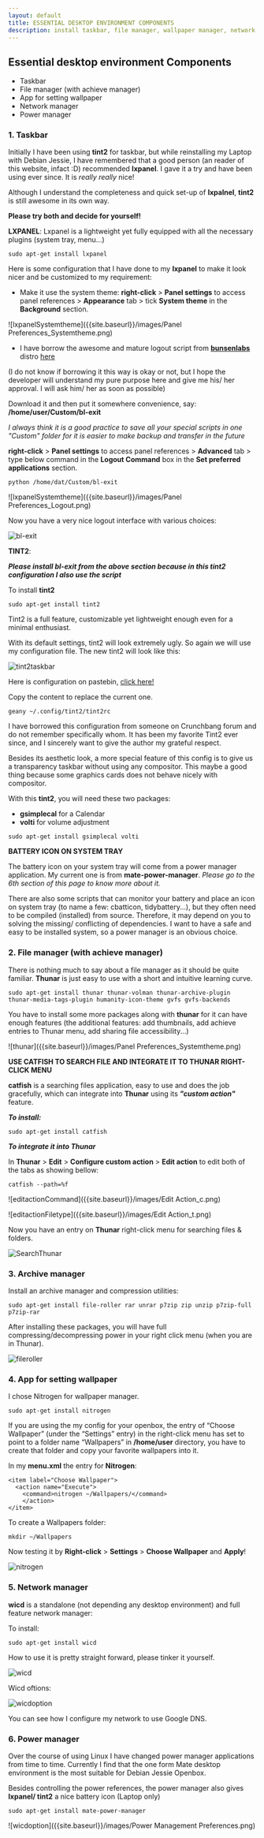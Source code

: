 ```yaml
---
layout: default
title: ESSENTIAL DESKTOP ENVIRONMENT COMPONENTS
description: install taskbar, file manager, wallpaper manager, network manager and power manager.
---
```


## Essential desktop environment Components
  + Taskbar
  + File manager (with achieve manager)
  + App for setting wallpaper
  + Network manager
  + Power manager

### 1. Taskbar

Initially I have been using **tint2** for taskbar, but while reinstalling my Laptop with Debian Jessie, I have remembered that a good person (an reader of this website, infact :D) recommended **lxpanel**. I gave it a try and have been using ever since. It is *really really* nice!

Although I understand the completeness and quick set-up of **lxpalnel**, **tint2** is still awesome in its own way.

**Please try both and decide for yourself!**

**LXPANEL**:
Lxpanel is a lightweight yet fully equipped with
all the necessary plugins (system tray, menu...)

```
sudo apt-get install lxpanel
```

Here is some configuration that I have done to my **lxpanel** to make it look nicer and be customized to my requirement:

* Make it use the system theme:
**right-click** > **Panel settings** to access panel references > **Appearance** tab > tick **System theme** in the **Background** section.

![lxpanelSystemtheme]({{site.baseurl}}/images/Panel Preferences_Systemtheme.png)

* I have borrow the awesome and mature logout script from [**bunsenlabs**](https://www.bunsenlabs.org/) distro [here](https://github.com/BunsenLabs/bunsen-exit)

(I do not know if borrowing it this way is okay or not, but I hope the developer will understand my pure purpose here and give me his/ her approval. I will ask him/ her as soon as possible)

Download it and then put it somewhere convenience, say: **/home/user/Custom/bl-exit**

*I always think it is a good practice to save all your special scripts in one "Custom" folder for it is easier to make backup and transfer in the future*

**right-click** > **Panel settings** to access panel references > **Advanced** tab > type below command in the **Logout Command** box in the **Set preferred applications** section.
```
python /home/dat/Custom/bl-exit
```

![lxpanelSystemtheme]({{site.baseurl}}/images/Panel Preferences_Logout.png)

Now you have a very nice logout interface with various choices:

![bl-exit]({{site.baseurl}}/images/blexit.png)

**TINT2**:

***Please install bl-exit from the above section because in this tint2 configuration I also use the script***

To install **tint2**
```
sudo apt-get install tint2
```
Tint2 is a full feature, customizable yet lightweight enough even for a minimal enthusiast.

With its default settings, tint2 will look extremely ugly. So again we will use my configuration file. The new tint2 will look like this:

![tint2taskbar]({{site.baseurl}}/images/tint2.png)

Here is configuration on pastebin, [click here!](https://pastebin.com/hxYLwYjw)

Copy the content to replace the current one.

```
geany ~/.config/tint2/tint2rc
```

I have borrowed this configuration from someone on Crunchbang forum and do not remember specifically whom. It has been my favorite Tint2 ever since, and I sincerely want to give the author my grateful respect.

Besides its aesthetic look, a more special feature of this config is to give us a transparency taskbar without using any compositor. This maybe a good thing because some graphics cards does not behave nicely with compositor.

With this **tint2**, you will need these two packages:
* **gsimplecal** for a Calendar
* **volti** for volume adjustment

```
sudo apt-get install gsimplecal volti
```

**BATTERY ICON ON SYSTEM TRAY**

The battery icon on your system tray will come from a power manager application. My current one is from **mate-power-manager**. *Please go to the 6th section of this page to know more about it.*

There are also some scripts that can monitor your battery and place an icon on system tray (to name a few: cbatticon, tidybattery...), but they often need to be compiled (installed) from source. Therefore, it may depend on you to solving the missing/ conflicting of dependencies. I want to have a safe and easy to be installed system, so a power manager is an obvious choice.

### 2. File manager (with achieve manager)

There is nothing much to say about a file manager as it should be quite familiar. **Thunar** is just easy to use with a short and intuitive learning curve.

```
sudo apt-get install thunar thunar-volman thunar-archive-plugin thunar-media-tags-plugin humanity-icon-theme gvfs gvfs-backends
```

You have to install some more packages along with **thunar** for it can have enough features (the additional features: add thumbnails, add achieve entries to Thunar menu, add sharing file accessibility...)

![thunar]({{site.baseurl}}/images/Panel Preferences_Systemtheme.png)

**USE CATFISH TO SEARCH FILE AND INTEGRATE IT TO THUNAR RIGHT-CLICK MENU**

**catfish** is a searching files application, easy to use and does the job gracefully, which can integrate into **Thunar** using its ***"custom action"*** feature.

_**To install:**_
```
sudo apt-get install catfish
```

_**To integrate it into Thunar**_

In **Thunar** > **Edit** > **Configure custom action** > **Edit action** to edit both of the tabs as showing bellow:

```
catfish --path=%f
```
![editactionCommand]({{site.baseurl}}/images/Edit Action_c.png)

![editactionFiletype]({{site.baseurl}}/images/Edit Action_t.png)

Now you have an entry on **Thunar** right-click menu for searching files & folders.

![SearchThunar]({{site.baseurl}}/images/RMenuThunar.png)

### 3. Archive manager

Install an archive manager and compression utilities:

```
sudo apt-get install file-roller rar unrar p7zip zip unzip p7zip-full p7zip-rar
```

After installing these packages, you will have full compressing/decompressing power in your right click menu (when you are in Thunar).

![fileroller]({{site.baseurl}}/images/File_Roller.png)

### 4. App for setting wallpaper

I chose Nitrogen for wallpaper manager.

```
sudo apt-get install nitrogen
```

If you are using the my config for your openbox, the entry of “Choose Wallpaper” (under the “Settings” entry) in the right-click menu has set  to point to a folder name “Wallpapers” in **/home/user** directory, you have to create that folder and copy your favorite wallpapers into it.

In my **menu.xml** the entry for **Nitrogen**:
```
<item label="Choose Wallpaper">
  <action name="Execute">
    <command>nitrogen ~/Wallpapers/</command>
	</action>
</item>
```

To create a Wallpapers folder:
```
mkdir ~/Wallpapers
```

Now testing it by **Right-click** > **Settings** > **Choose Wallpaper** and **Apply**!

![nitrogen]({{site.baseurl}}/images/nitrogen.png)

### 5. Network manager

**wicd** is a standalone (not depending any desktop environment) and full feature network manager:

To install:
```
sudo apt-get install wicd
```

How to use it is pretty straight forward, please tinker it yourself.

![wicd]({{site.baseurl}}/images/wicd.png)

Wicd oftions:

![wicdoption]({{site.baseurl}}/images/wicdoption.png)

You can see how I configure my network to use Google DNS.

### 6. Power manager

Over the course of using Linux I have changed power manager applications from time to time. Currently I find that the one form Mate desktop environment is the most suitable for Debian Jessie Openbox.

Besides controlling the power references, the power manager also gives **lxpanel/ tint2** a nice battery icon (Laptop only)

```
sudo apt-get install mate-power-manager
```
![wicdoption]({{site.baseurl}}/images/Power Management Preferences.png)
